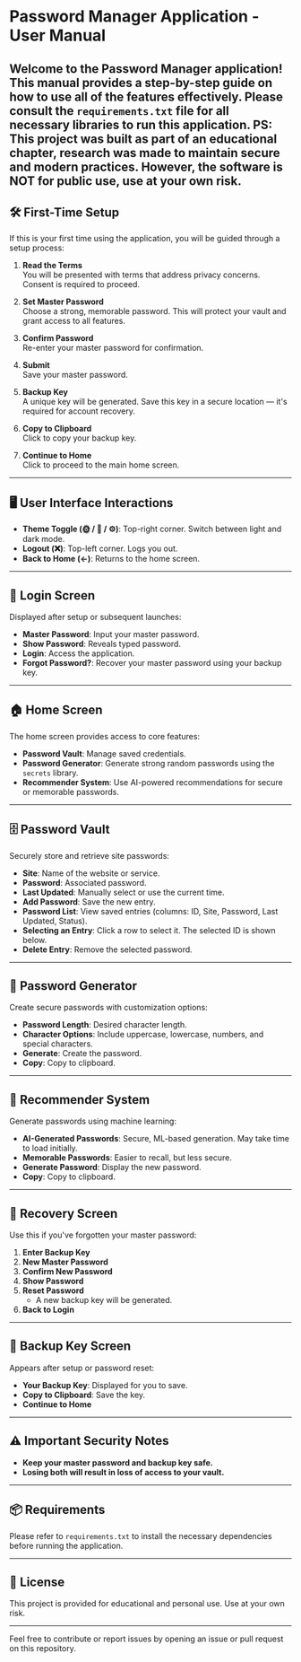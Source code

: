 # Password Manager Application - User Manual

Welcome to the Password Manager application! This manual provides a step-by-step guide on how to use all of the features effectively. Please consult the `requirements.txt` file for all necessary libraries to run this application.
PS: This project was built as part of an educational chapter, research was made to maintain secure and modern practices. However, the software is NOT for public use, use at your own risk.
---

## 🛠 First-Time Setup

If this is your first time using the application, you will be guided through a setup process:

1. **Read the Terms**  
   You will be presented with terms that address privacy concerns. Consent is required to proceed.

2. **Set Master Password**  
   Choose a strong, memorable password. This will protect your vault and grant access to all features.

3. **Confirm Password**  
   Re-enter your master password for confirmation.

4. **Submit**  
   Save your master password.

5. **Backup Key**  
   A unique key will be generated. Save this key in a secure location — it's required for account recovery.

6. **Copy to Clipboard**  
   Click to copy your backup key.

7. **Continue to Home**  
   Click to proceed to the main home screen.

---

## 🖥 User Interface Interactions

- **Theme Toggle (🌞 / 🌙 / ⚙️)**: Top-right corner. Switch between light and dark mode.
- **Logout (❌)**: Top-left corner. Logs you out.
- **Back to Home (←)**: Returns to the home screen.

---

## 🔐 Login Screen

Displayed after setup or subsequent launches:

- **Master Password**: Input your master password.
- **Show Password**: Reveals typed password.
- **Login**: Access the application.
- **Forgot Password?**: Recover your master password using your backup key.

---

## 🏠 Home Screen

The home screen provides access to core features:

- **Password Vault**: Manage saved credentials.
- **Password Generator**: Generate strong random passwords using the `secrets` library.
- **Recommender System**: Use AI-powered recommendations for secure or memorable passwords.

---

## 🗄 Password Vault

Securely store and retrieve site passwords:

- **Site**: Name of the website or service.
- **Password**: Associated password.
- **Last Updated**: Manually select or use the current time.
- **Add Password**: Save the new entry.
- **Password List**: View saved entries (columns: ID, Site, Password, Last Updated, Status).
- **Selecting an Entry**: Click a row to select it. The selected ID is shown below.
- **Delete Entry**: Remove the selected password.

---

## 🔑 Password Generator

Create secure passwords with customization options:

- **Password Length**: Desired character length.
- **Character Options**: Include uppercase, lowercase, numbers, and special characters.
- **Generate**: Create the password.
- **Copy**: Copy to clipboard.

---

## 🤖 Recommender System

Generate passwords using machine learning:

- **AI-Generated Passwords**: Secure, ML-based generation. May take time to load initially.
- **Memorable Passwords**: Easier to recall, but less secure.
- **Generate Password**: Display the new password.
- **Copy**: Copy to clipboard.

---

## 🔄 Recovery Screen

Use this if you've forgotten your master password:

1. **Enter Backup Key**  
2. **New Master Password**  
3. **Confirm New Password**  
4. **Show Password**  
5. **Reset Password**  
   - A new backup key will be generated.
6. **Back to Login**

---

## 🔐 Backup Key Screen

Appears after setup or password reset:

- **Your Backup Key**: Displayed for you to save.
- **Copy to Clipboard**: Save the key.
- **Continue to Home**

---

## ⚠️ Important Security Notes

- **Keep your master password and backup key safe.**
- **Losing both will result in loss of access to your vault.**

---

## 📦 Requirements

Please refer to `requirements.txt` to install the necessary dependencies before running the application.

---

## 📄 License

This project is provided for educational and personal use. Use at your own risk.

---

Feel free to contribute or report issues by opening an issue or pull request on this repository.
